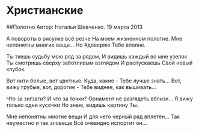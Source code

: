 # Христианские

##Полотно
Автор: Наталья Шевченко. 19 марта 2013

А повороты в рисунке всё резче 
На моем жизненном полотне.
Мне непонятны многие вещи...
Но #доверяю Тебе вполне.

Ты ткешь судьбу мою ряд за рядом,
И видишь каждый во мне узелок
Ты смотришь сверху заботливым взглядом
И распускаешь Свой новый клубок.

Вот нити белые, вот цветные. 
Куда, какие - Тебе лучше знать...
Вот, вижу грубые, вот, дорогие -
Тебе виднее, как вышивать...

Что за зигзаги? И что за точки?
Орнамент не разгядеть вблизи... 
Я вижу только одни кусочки 
Но знаю, видишь картину Ты. 

Мне непонятны многие вещи
И для чего черный ряд вплетен...
Так неуместно и так зловеще
Всё очевидно испортит он...

